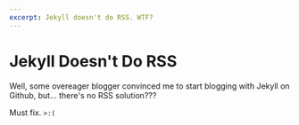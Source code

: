 ```yaml
---
excerpt: Jekyll doesn't do RSS. WTF?
---
```


Jekyll Doesn't Do RSS
=====================

Well, some overeager blogger convinced me to start blogging with Jekyll on Github, but... there's no RSS solution???

Must fix. `>:(`
